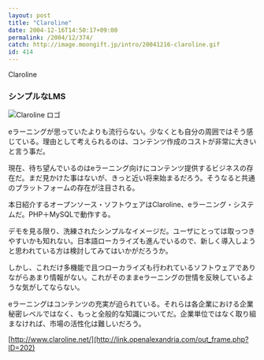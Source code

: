 ```yaml
---
layout: post
title: "Claroline"
date: 2004-12-16T14:50:17+09:00
permalink: /2004/12/374/
catch: http://image.moongift.jp/intro/20041216-claroline.gif
id: 414
---
```

Claroline  
<!--more-->

### シンプルなLMS
  

![Claroline ロゴ](http://image.moongift.jp/intro/20041216-claroline.gif "Claroline ロゴ")

  

eラーニングが思っていたよりも流行らない。少なくとも自分の周囲ではそう感じている。理由として考えられるのは、コンテンツ作成のコストが非常に大きいと言う事だ。

  

現在、待ち望んでいるのはeラーニング向けにコンテンツ提供するビジネスの存在だ。まだ見かけた事はないが、きっと近い将来始まるだろう。そうなると共通のプラットフォームの存在が注目される。

  

本日紹介するオープンソース・ソフトウェアはClaroline、eラーニング・システムだ。PHP＋MySQLで動作する。

  

デモを見る限り、洗練されたシンプルなイメージだ。ユーザにとっては取っつきやすいかも知れない。日本語ローカライズも進んでいるので、新しく導入しようと思われている方は検討してみてはいかがだろうか。

  

しかし、これだけ多機能で且つローカライズも行われているソフトウェアでありながらあまり情報がない。これがそのままeラーニングの世情を反映しているような気がしてならない。

  

eラーニングはコンテンツの充実が迫られている。それらは各企業における企業秘密レベルではなく、もっと全般的な知識についてだ。企業単位ではなく取り組まなければ、市場の活性化は難しいだろう。

  

[http://www.claroline.net/](http://link.openalexandria.com/out_frame.php?ID=202)

